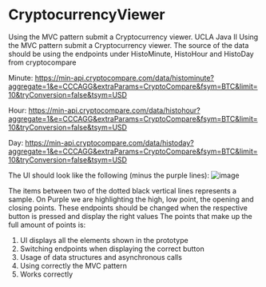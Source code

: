 # CryptocurrencyViewer
Using the MVC pattern submit a Cryptocurrency viewer. UCLA Java II
Using the MVC pattern submit a Cryptocurrency viewer.
The source of the data should be using the endpoints under HistoMinute, HistoHour and HistoDay from cryptocompare

Minute: https://min-api.cryptocompare.com/data/histominute?aggregate=1&e=CCCAGG&extraParams=CryptoCompare&fsym=BTC&limit=10&tryConversion=false&tsym=USD

Hour: https://min-api.cryptocompare.com/data/histohour?aggregate=1&e=CCCAGG&extraParams=CryptoCompare&fsym=BTC&limit=10&tryConversion=false&tsym=USD

Day: https://min-api.cryptocompare.com/data/histoday?aggregate=1&e=CCCAGG&extraParams=CryptoCompare&fsym=BTC&limit=10&tryConversion=false&tsym=USD
 
The UI should look like the following (minus the purple lines):
![image](https://user-images.githubusercontent.com/56135820/177054940-8bedce79-d0cd-4357-8b95-83d344b65047.png)

  
The items between two of the dotted black vertical lines represents a sample. On Purple we are highlighting the high, low point, the opening and closing points.
These endpoints should be changed when the respective button is pressed and display the right values
The points that make up the full amount of points is:
1.	UI displays all the elements shown in the prototype
2.	Switching endpoints when displaying the correct button
3.	Usage of data structures and asynchronous calls
4.	Using correctly the MVC pattern
5.	Works correctly
